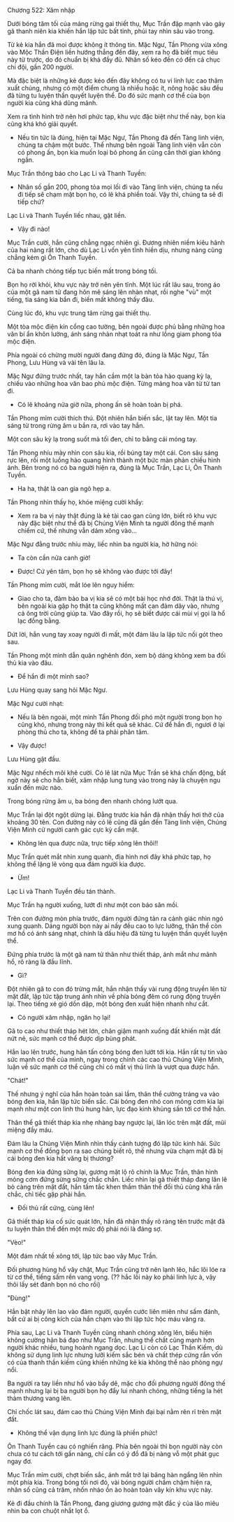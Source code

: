 




Chương 522: Xâm nhập


Dưới bóng tăm tối của mảng rừng gai thiết thụ, Mục Trần đập mạnh vào gáy gã thanh niên kia khiến hắn lập tức bất tỉnh, phủi tay nhìn sâu vào trong.

Từ kẻ kia hắn đã moi được không ít thông tin. Mặc Ngư, Tần Phong vừa xông vào Mộc Thần Điện liền hướng thẳng đến đây, xem ra họ đã biết mục tiêu này từ trước, do đó chuẩn bị khá đầy đủ. Nhân số kéo đến có đến cả chục chi đội, gần 200 người.

Mà đặc biệt là những kẻ được kéo đến đây không có tu vi linh lực cao thâm xuất chúng, nhưng có một điểm chung là nhiều hoặc ít, nông hoặc sâu đều đã từng tu luyện thần quyết luyện thể. Do đó sức mạnh cơ thể của bọn người kia cũng khá dũng mãnh.

Xem ra tình hình trở nên hơi phức tạp, khu vực đặc biệt như thế này, bọn kia cũng khá khó giải quyết.

- Nếu tin tức là đúng, hiện tại Mặc Ngư, Tần Phong đã đến Tàng linh viện, chúng ta chậm một bước. Thế nhưng bên ngoài Tàng linh viện vẫn còn có phong ấn, bọn kia muốn loại bỏ phong ấn cũng cần thời gian không ngắn.

Mục Trần thông báo cho Lạc Li và Thanh Tuyền:

- Nhân số gần 200, phong tỏa mọi lối đi vào Tàng linh viện, chúng ta nếu đi tiếp sẽ chạm mặt bọn họ, có lẽ khá phiền toái. Vậy thì, chúng ta sẽ đi tiếp chứ?

Lạc Li và Thanh Tuyền liếc nhau, gật liền.

- Vậy đi nào!

Mục Trần cười, hắn cũng chẳng ngạc nhiên gì. Đương nhiên niềm kiêu hãnh của hai nàng rất lớn, cho dù Lạc Li vốn yên tĩnh hiền dịu, nhưng nàng cũng chẳng kém gì Ôn Thanh Tuyền.

Cả ba nhanh chóng tiếp tục biến mất trong bóng tối.

Bọn họ rời khỏi, khu vực này trở nên yên tĩnh. Một lúc rất lâu sau, trong áo của một gã nam tử đang hôn mê sáng lên nhàn nhạt, rồi nghe "vù" một tiếng, tia sáng kia bắn đi, biến mất không thấy đâu.

Cùng lúc đó, khu vực trung tâm rừng gai thiết thụ.

Một tòa mộc điện kín cổng cao tường, bên ngoài được phủ bằng những hoa văn bí ẩn khôn lường, ánh sáng nhàn nhạt toát ra như lồng giam phong tỏa mộc điện.

Phía ngoài có chừng mười người đang đứng đó, đúng là Mặc Ngư, Tần Phong, Lưu Hùng và vài tên lâu la.

Mặc Ngư đứng trước nhất, tay hắn cầm một la bàn tỏa hào quang kỳ lạ, chiếu vào những hoa văn bao phủ mộc điện. Từng mảng hoa văn từ từ tan đi.

- Có lẽ khoảng nửa giờ nữa, phong ấn sẽ hoàn toàn bị phá.

Tần Phong mỉm cười thích thú. Đột nhiên hắn biến sắc, lật tay lên. Một tia sáng từ trong rừng âm u bắn ra, rơi vào tay hắn.

Một con sâu kỳ lạ trong suốt mà tối đen, chỉ to bằng cái móng tay.

Tần Phong nhíu mày nhìn con sâu kia, rồi búng tay một cái. Con sâu sáng rực lên, rồi một luồng hào quang hình thành một bức màn phản chiếu hình ảnh. Bên trong nó có ba người hiện ra, đúng là Mục Trần, Lạc Li, Ôn Thanh Tuyền.

- Ha ha, thật là oan gia ngõ hẹp a.

Tần Phong nhìn thấy họ, khóe miệng cười khẩy:

- Xem ra ba vị này thật đúng là kẻ tài cao gan cũng lớn, biết rõ khu vực này đặc biệt như thế đã bị Chúng Viện Minh ta người đông thế mạnh chiếm cứ, thế nhưng vẫn dám xông vào...

Mặc Ngư đằng trước nhíu mày, liếc nhìn ba người kia, hờ hững nói:

- Ta còn cần nửa canh giờ!

- Được! Cứ yên tâm, bọn họ sẽ không vào được tới đây!

Tần Phong mỉm cười, mắt lóe lên nguy hiểm:

- Giao cho ta, đảm bảo ba vị kia sẽ có một bài học nhớ đời. Thật là thú vị, bên ngoài kia gặp họ thật ta cũng không mất can đảm dây vào, nhưng cả ông trời cũng giúp ta. Vào đây rồi, họ sẽ biết được cái mùi vị gọi là hổ lạc đồng bằng.

Dứt lời, hắn vung tay xoay người đi mất, một đám lâu la lập tức nối gót theo sau.

Tần Phong một mình dẫn quân nghênh đón, xem bộ dáng không xem ba đối thủ kia vào đâu.

- Để hắn đi một mình sao?

Lưu Hùng quay sang hỏi Mặc Ngư.

Mặc Ngư cười nhạt:

- Nếu là bên ngoài, một mình Tần Phong đối phó một người trong bọn họ cũng khó, nhưng trong này thì kết quả sẽ khác. Cứ để hắn đi, ngươi ở lại phòng thủ cho ta, không để ta phải phân tâm.

- Vậy được!

Lưu Hùng gật đầu.

Mặc Ngư nhếch môi khẽ cười. Có lẽ lát nữa Mục Trần sẽ khá chấn động, bất ngờ này sẽ cho hắn biết, xâm nhập lung tung vào trong này là chuyện ngu xuẩn đến mức nào.

Trong bóng rừng âm u, ba bóng đen nhanh chóng lướt qua.

Mục Trần lại đột ngột dừng lại. Đằng trước kia hắn đã nhận thấy hơi thở của khoảng 30 tên. Con đường này có lẽ cũng đã gần đến Tàng linh viện, Chúng Viện Minh cử người canh gác cực kỳ cẩn mật.

- Không lẻn qua được nữa, trực tiếp xông lên thôi!!

Mục Trần quét mắt nhìn xung quanh, địa hình nơi đây khá phức tạp, họ không thể lặng lẽ vòng qua đám người kia được.

- Ừm!

Lạc Li và Thanh Tuyền đều tán thành.

Mục Trần hạ người xuống, lướt đi như một con báo săn mồi.

Trên con đường mòn phía trước, đám người đứng tản ra cảnh giác nhìn ngó xung quanh. Dáng người bọn này ai nấy đều cao to lực lưỡng, thân thể còn mơ hồ có ánh sáng nhạt, chính là dấu hiệu đã từng tu luyện thần quyết luyện thể.

Đứng phía trước là một gã nam tử thân như thiết tháp, ánh mắt như mãnh hổ, rõ ràng là đầu lĩnh.

- Gì?

Đột nhiên gã to con đó trừng mắt, hắn nhận thấy vài rung động truyền lên từ mặt đất, lập tức tập trung ánh nhìn về phía bóng đêm có rung động truyền lại. Theo tiếng xé gió dồn dập, một bóng đen xuất hiện nhanh như cắt.

- Có người xâm nhập, ngăn họ lại!

Gã to cao như thiết tháp hét lớn, chân giậm mạnh xuống đất khiến mặt đất nứt nẻ, sức mạnh cơ thể được dịp bùng phát.

Hắn lao lên trước, hung hãn tấn công bóng đen lướt tới kia. Hắn rất tự tin vào sức mạnh cơ thể của mình, ngay trong chính các cao thủ Chúng Viện Minh, luận về sức mạnh cơ thể cũng chỉ có mất vị thủ lĩnh là vượt qua được hắn.

"Chát!"

Thế nhưng ý nghĩ của hắn hoàn toàn sai lầm, thân thể cường tráng va vào bóng đen kia, hắn lập tức biến sắc. Cái bóng đen nhỏ con mỏng cơm kia lại mạnh như một con linh thú hung hãn, lực đạo kinh khủng sấn tới cơ thể hắn.

Thân thể gã thiết tháp kia nhẹ nhàng bay ngược lại, lăn lóc trên mặt đất, mũi miệng đầy máu.

Đám lâu la Chúng Viện Minh nhìn thấy cảnh tượng đó lập tức kinh hãi. Sức mạnh cơ thể đồng bọn ra sao chúng biết rõ, thế nhưng vừa chạm mặt đã bị cái bóng đen kia hất văng bị thương?

Bóng đen kia đứng sững lại, gương mặt lộ rõ chính là Mục Trần, thân hình mỏng cơm đứng sừng sững chắc chắn. Liếc nhìn lại gã thiết tháp đang lăn lê bò càng trên mặt đất, hắn tấm tắc khen thầm thân thể đối thủ cũng khá rắn chắc, chỉ tiếc gặp phải hắn.

- Đối thủ rất cứng, cùng lên!

Gã thiết tháp kia cố sức quát lớn, hắn đã nhận thấy rõ ràng tên trước mặt đã tu luyện thân thể đến một mức độ phải nói là đáng sợ.

"Vèo!"

Một đám nhất tề xông tới, lập tức bao vây Mục Trần.

Đối phương hùng hổ vây chặt, Mục Trần cũng trở nên lạnh lẽo, hắc lôi lóe ra từ cơ thể, tiếng sấm rền vang vọng. (?? hắc lôi này ko phải linh lực à, vậy thôi lấy sét đánh bọn nó cho rồi)

"Đùng!"

Hắn bật nhảy lên lao vào đám người, quyền cước liên miên như sấm đánh, bất cứ ai bị công kích của hắn chạm vào thì lập tức hộc máu văng ra.

Phía sau, Lạc Li và Thanh Tuyền cũng nhanh chóng xông lên, biểu hiện không cường hãn bá đạo như Mục Trần, nhưng thể chất cũng mạnh hơn người khác nhiều, tung hoành ngang dọc. Lạc Li còn có Lạc Thần Kiếm, dù không sử dụng linh lực nhưng lưỡi kiếm sắc bén và chất thép cứng rắn vốn có của thanh thần kiếm cũng khiến những kẻ kia không thể nào phòng ngự nổi.

Ba người ra tay liền như hổ vào bầy dê, mặc cho đối phương người đông thế mạnh nhưng lại bị ba người bọn họ đẩy lui nhanh chóng, những tiếng la hét thảm thương vang lên.

Chỉ chốc lát sau, đám cao thủ Chúng Viện Minh đại bại nằm rên rỉ trên mặt đất.

- Không thể vận dụng linh lực đúng là phiền phức!

Ôn Thanh Tuyền cau có nghiến răng. Phía bên ngoài thì bọn người này còn chưa có tư cách tới gần nàng, chỉ cần có ý đồ đã bị nàng vỗ một phát gục ngay đơ.

Mục Trần mỉm cười, chợt biến sắc, ánh mắt trở lại băng hàn ngẩng lên nhìn một phía kia. Trong bóng tối nơi đó, vài bóng người chầm chậm hiện ra, nhân số cũng cả trăm, nhốn nháo ồn ào hoàn toàn vây kín khu vực này.

Kẻ đi đầu chính là Tần Phong, đang giương gương mặt đắc ý của lão miêu nhìn ba con chuột nhắt lọt ổ.




